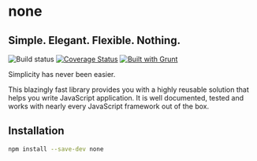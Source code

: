# none
## Simple. Elegant. Flexible. Nothing.

![Build status](https://travis-ci.org/dak0rn/none.svg?branch=master)
[![Coverage Status](https://coveralls.io/repos/dak0rn/none/badge.svg?branch=master&service=github)](https://coveralls.io/github/dak0rn/none?branch=master)
[![Built with Grunt](https://cdn.gruntjs.com/builtwith.png)](http://gruntjs.com/) 

Simplicity has never been easier.

This blazingly fast library provides you with a highly reusable solution that helps you
write JavaScript application. It is well documented, tested and works with nearly every JavaScript
framework out of the box.

## Installation

```bash
npm install --save-dev none
```
